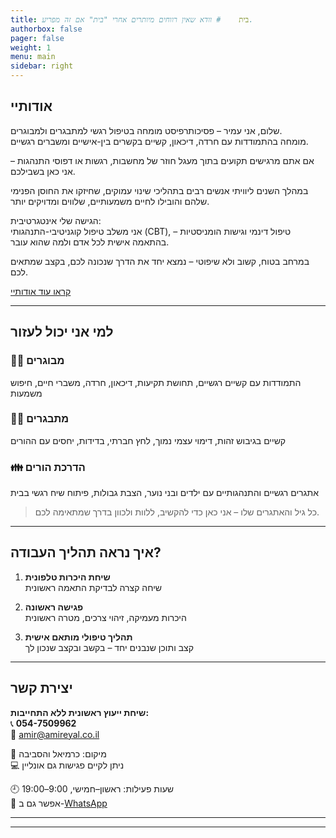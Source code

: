 ```yaml
---
title: בית    # וודא שאין רווחים מיותרים אחרי "בית" אם זה מפריע.
authorbox: false
pager: false
weight: 1
menu: main
sidebar: right
---
```


## אודותיי

שלום, אני עמיר – פסיכותרפיסט מומחה בטיפול רגשי למתבגרים ולמבוגרים.  
מומחה בהתמודדות עם חרדה, דיכאון, קשיים בקשרים בין-אישיים ומשברים רגשיים.

אם אתם מרגישים תקועים בתוך מעגל חוזר של מחשבות, רגשות או דפוסי התנהגות – אני כאן בשבילכם.

במהלך השנים ליוויתי אנשים רבים בתהליכי שינוי עמוקים, שחיזקו את החוסן הפנימי שלהם והובילו לחיים משמעותיים, שלווים ומדויקים יותר.

הגישה שלי אינטגרטיבית:  
אני משלב טיפול קוגניטיבי-התנהגותי (CBT), טיפול דינמי וגישות הומניסטיות – בהתאמה אישית לכל אדם ולמה שהוא עובר.

במרחב בטוח, קשוב ולא שיפוטי – נמצא יחד את הדרך שנכונה לכם, בקצב שמתאים לכם.

[קראו עוד אודותיי](#)

---

## למי אני יכול לעזור

### 👨‍🦱 מבוגרים  
התמודדות עם קשיים רגשיים, תחושת תקיעות, דיכאון, חרדה, משברי חיים, חיפוש משמעות

### 🧑‍🎓 מתבגרים  
קשיים בגיבוש זהות, דימוי עצמי נמוך, לחץ חברתי, בדידות, יחסים עם ההורים

### 👪 הדרכת הורים  
אתגרים רגשיים והתנהגותיים עם ילדים ובני נוער, הצבת גבולות, פיתוח שיח רגשי בבית

> כל גיל והאתגרים שלו – אני כאן כדי להקשיב, ללוות ולכוון בדרך שמתאימה לכם.

---

## איך נראה תהליך העבודה?

1. **שיחת היכרות טלפונית**  
   שיחה קצרה לבדיקת התאמה ראשונית

2. **פגישה ראשונה**  
   היכרות מעמיקה, זיהוי צרכים, מטרה ראשונית

3. **תהליך טיפולי מותאם אישית**  
   קצב ותוכן שנבנים יחד – בקשב ובקצב שנכון לך

---

## יצירת קשר

**שיחת ייעוץ ראשונית ללא התחייבות:**  
📞 **054-7509962**  
📧 [amir@amireyal.co.il](mailto:amir@amireyal.co.il)

🧭 מיקום: כרמיאל והסביבה  
💻 ניתן לקיים פגישות גם אונליין

🕘 שעות פעילות: ראשון–חמישי, 9:00–19:00  
📱 אפשר גם ב-[WhatsApp](#)

---



---
